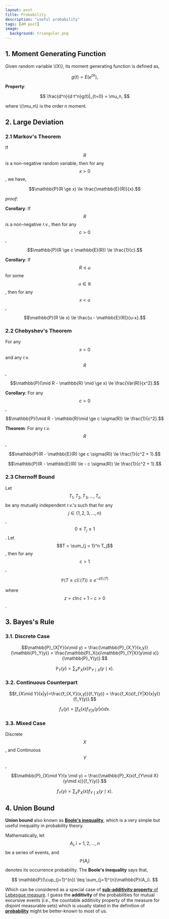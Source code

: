 ```yaml
---
layout: post
title: Probability
description: "useful probability"
tags: [AM post]
image:
  background: triangular.png
---
```



## 1. Moment Generating Function

Given random variable \\(X\\), its moment generating function is defined as,

$$
g(t) = E(e^{tX}),
$$

**Property**: 

$$
\frac{d^n}{d t^n}g(t)|_{t=0} = \mu_n,
$$

where \\(\mu_n\\) is the order n moment.


## 2. Large Deviation

### 2.1 Markov's Theorem
If $$R$$ is a non-negative random variable, then for any $$x >0 $$, we have,

$$\mathbb{P}(R \ge x) \le \frac{\mathbb{E}(R)}{x}.$$

_proof_: 


**Corollary**: If $$R$$ is a non-negative r.v., then for any $$c > 0$$,

$$\mathbb{P}(R \ge c \mathbb{E}(R)) \le \frac{1}{c}.$$


**Corollary**: If $$R \le u$$ for some $$u \in \mathbb{R}$$, then for any $$x < u$$,

$$\mathbb{P}(R \le x) \le \frac{u - \mathbb{E}(R)}{u-x}.$$

### 2.2 Chebyshev's Theorem
For any $$x > 0$$ and any r.v. $$R$$,

$$\mathbb{P}(\mid R - \mathbb{R} \mid \ge x) \le \frac{Var(R)}{x^2}.$$

**Corollary**: For any $$c > 0$$,

$$\mathbb{P}(\mid R - \mathbb{R}\mid \ge c \sigma(R)) \le \frac{1}{c^2}.$$

**Theorem**: For any r.v. $$R$$,

$$\mathbb{P}(R - \mathbb{E}(R) \ge c \sigma(R)) \le \frac{1}{c^2 + 1}.$$

$$\mathbb{P}(R - \mathbb{E}(R) \le - c \sigma(R)) \le \frac{1}{c^2 + 1}.$$

### 2.3 Chernoff Bound
Let $$T_1, T_2, T_3, ..., T_n$$ be any mutually independent r.v.'s such that for any $$j \in \{1,2,3,...,n\}$$, $$0 \le T_j \le 1$$. Let $$T = \sum_{j = 1}^n T_j$$, then for any $$c > 1$$,

$$\mathbb{P}(T \ge c \mathbb{E}(T)) \le e^{-z\mathbb{E}(T)}$$

where $$z = c \ln c + 1 - c > 0$$.


## 3. Bayes's Rule

### 3.1. Discrete Case

$$\mathbb{P}_{X|Y}(x\mid y) = \frac{\mathbb{P}_{X,Y}(x,y)}{\mathbb{P}_Y(y)} = \frac{\mathbb{P}_X(x)\mathbb{P}_{Y|X}(y\mid x)}{\mathbb{P}_Y(y)}.$$

$$ \mathbb{P}_Y(y) = \sum_{x}\mathbb{P}_X(x)\mathbb{P}_{Y\mid X}(y \mid x).$$

### 3.2. Continuous Counterpart

$$f_{X\mid Y}(x|y)=\frac{f_{X,Y}(x,y)}{f_Y(y)} = \frac{f_X(x)f_{Y|X}(x|y)}{f_Y(y)}.$$

$$f_Y(y) = \int f_X(x)f_{Y|X}(y|x) dx.$$

### 3.3. Mixed Case 
Discrete $$X$$, and Continuous $$Y$$,

$$\mathbb{P}_{X\mid Y}(x \mid y) = \frac{\mathbb{P}_X(x)f_{Y\mid X}(y\mid x)}{f_Y(y)}.$$

$$f_Y(y) = \sum_{x} \mathbb{P}_{X}(x) f_{Y\mid X}(y\mid x).$$

## 4. Union Bound

**Union bound** also known as [**Boole's inequality**](https://en.wikipedia.org/wiki/Boole%27s_inequality), which is a very simple but useful inequality in probability theory. 

Mathematically, let $$A_i,i=1,2,...,n$$ be a series of events, and $$\mathbb{P}(A_i)$$ denotes its occurrence probability. The **Boole's inequality** says that,

$$
\mathbb{P}(\cup_{j=1}^{n}) \leq \sum_{j=1}^{n}\mathbb{P}(A_i).
$$

Which can be considered as a special case of [**sub-additivity property** of Lebesgue measure](http://math.stackexchange.com/questions/71605/proof-of-subadditivity-of-the-lebesgue-measure). I guess the **additivity** of the probabilities for mutual excursive events (_i.e._, the countable additivity property of the measure for disjoint measurable sets) which is usually stated in the definition of [**probability**](https://en.wikipedia.org/wiki/Probability) might be better-known to most of us.



  


